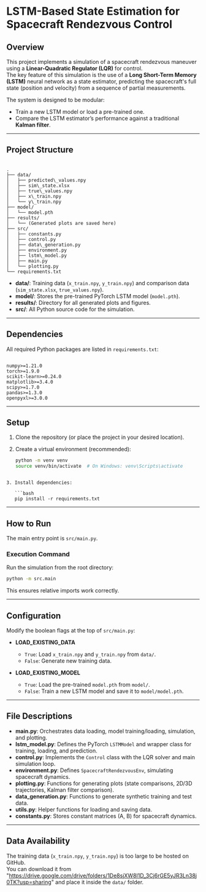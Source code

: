 


# LSTM-Based State Estimation for Spacecraft Rendezvous Control

## Overview
This project implements a simulation of a spacecraft rendezvous maneuver using a **Linear-Quadratic Regulator (LQR)** for control.  
The key feature of this simulation is the use of a **Long Short-Term Memory (LSTM)** neural network as a state estimator, predicting the spacecraft's full state (position and velocity) from a sequence of partial measurements.

The system is designed to be modular:
- Train a new LSTM model or load a pre-trained one.
- Compare the LSTM estimator’s performance against a traditional **Kalman filter**.

---

## Project Structure
```

.
├── data/
│   ├── predicted\_values.npy
│   ├── sim\_state.xlsx
│   ├── true\_values.npy
│   ├── x\_train.npy
│   └── y\_train.npy
├── model/
│   └── model.pth
├── results/
│   └── (Generated plots are saved here)
├── src/
│   ├── constants.py
│   ├── control.py
│   ├── data\_generation.py
│   ├── environment.py
│   ├── lstm\_model.py
│   ├── main.py
│   └── plotting.py
└── requirements.txt

```

- **data/**: Training data (`x_train.npy`, `y_train.npy`) and comparison data (`sim_state.xlsx`, `true_values.npy`).  
- **model/**: Stores the pre-trained PyTorch LSTM model (`model.pth`).  
- **results/**: Directory for all generated plots and figures.  
- **src/**: All Python source code for the simulation.  



---

## Dependencies
All required Python packages are listed in `requirements.txt`:

```

numpy>=1.21.0
torch>=1.9.0
scikit-learn>=0.24.0
matplotlib>=3.4.0
scipy>=1.7.0
pandas>=1.3.0
openpyxl>=3.0.0

````

---

## Setup
1. Clone the repository (or place the project in your desired location).  
2. Create a virtual environment (recommended):

   ```bash
   python -m venv venv
   source venv/bin/activate  # On Windows: venv\Scripts\activate
````

3. Install dependencies:

   ```bash
   pip install -r requirements.txt
````   

---

## How to Run

The main entry point is `src/main.py`.

### Execution Command

Run the simulation from the root directory:

```bash
python -m src.main
```

This ensures relative imports work correctly.

---

## Configuration

Modify the boolean flags at the top of `src/main.py`:

* **LOAD\_EXISTING\_DATA**

  * `True`: Load `x_train.npy` and `y_train.npy` from `data/`.
  * `False`: Generate new training data.

* **LOAD\_EXISTING\_MODEL**

  * `True`: Load the pre-trained `model.pth` from `model/`.
  * `False`: Train a new LSTM model and save it to `model/model.pth`.

---

## File Descriptions

* **main.py**: Orchestrates data loading, model training/loading, simulation, and plotting.
* **lstm\_model.py**: Defines the PyTorch `LSTMModel` and wrapper class for training, loading, and prediction.
* **control.py**: Implements the `Control` class with the LQR solver and main simulation loop.
* **environment.py**: Defines `SpacecraftRendezvousEnv`, simulating spacecraft dynamics.
* **plotting.py**: Functions for generating plots (state comparisons, 2D/3D trajectories, Kalman filter comparison).
* **data\_generation.py**: Functions to generate synthetic training and test data.
* **utils.py**: Helper functions for loading and saving data.
* **constants.py**: Stores constant matrices (A, B) for spacecraft dynamics.

---

## Data Availability
The training data (`x_train.npy`, `y_train.npy`) is too large to be hosted on GitHub.  
You can download it from "https://drive.google.com/drive/folders/1De8sjXW8I1D_3Cj6rGE5yJR3Ln38j0TK?usp=sharing" and place it inside the `data/` folder.

